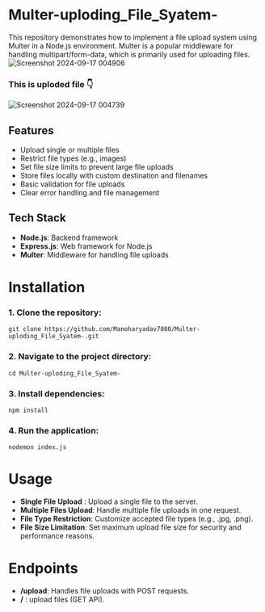 # Multer-uploding_File_Syatem-
This repository demonstrates how to implement a file upload system using Multer in a Node.js environment. Multer is a popular middleware for handling multipart/form-data, which is primarily used for uploading files.
![Screenshot 2024-09-17 004906](https://github.com/user-attachments/assets/086e644e-e5bf-41cc-a9f0-8454029cb554)

### This is uploded file 👇
![Screenshot 2024-09-17 004739](https://github.com/user-attachments/assets/7ad4574a-a132-4063-b4ad-8a599db7bdf4)

## Features
- Upload single or multiple files
- Restrict file types (e.g., images)
- Set file size limits to prevent large file uploads
- Store files locally with custom destination and filenames
- Basic validation for file uploads
- Clear error handling and file management

## Tech Stack
- **Node.js**: Backend framework
- **Express.js**: Web framework for Node.js
- **Multer**: Middleware for handling file uploads

# Installation
### 1. Clone the repository:
```
git clone https://github.com/Manoharyadav7080/Multer-uploding_File_Syatem-.git
```
### 2. Navigate to the project directory:
```
cd Multer-uploding_File_Syatem-
```
### 3. Install dependencies:
```
npm install
```
### 4. Run the application:

```
nodemon index.js
```

# Usage
- **Single File Upload** : Upload a single file to the server.
- **Multiple Files Upload**: Handle multiple file uploads in one request.
- **File Type Restriction**: Customize accepted file types (e.g., .jpg, .png).
- **File Size Limitation**: Set maximum upload file size for security and performance reasons.

# Endpoints
- **/upload**: Handles file uploads with POST requests.
- **/** : upload files (GET API).









